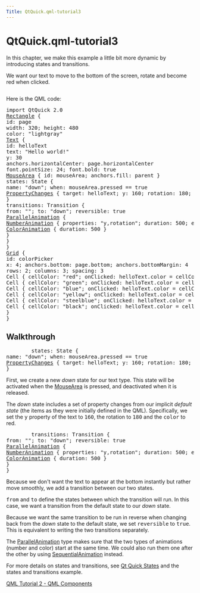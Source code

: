 ```yaml
---
Title: QtQuick.qml-tutorial3
---
```


# QtQuick.qml-tutorial3

<span class="subtitle"></span>
<!-- $$$qml-tutorial3.html-description -->
<p>In this chapter, we make this example a little bit more dynamic by introducing states and transitions.</p>
<p>We want our text to move to the bottom of the screen, rotate and become red when clicked.</p>
<p class="centerAlign"><img src="https://developer.ubuntu.com/static/devportal_uploaded/c294fd8c-8554-4eba-b47c-d630e38a4683-../qml-tutorial3/images/declarative-tutorial3_animation.gif" alt="" /></p><p>Here is the QML code:</p>
<pre class="qml">import QtQuick 2.0
<span class="type"><a href="QtQuick.Rectangle.md">Rectangle</a></span> {
<span class="name">id</span>: <span class="name">page</span>
<span class="name">width</span>: <span class="number">320</span>; <span class="name">height</span>: <span class="number">480</span>
<span class="name">color</span>: <span class="string">&quot;lightgray&quot;</span>
<span class="type"><a href="QtQuick.Text.md">Text</a></span> {
<span class="name">id</span>: <span class="name">helloText</span>
<span class="name">text</span>: <span class="string">&quot;Hello world!&quot;</span>
<span class="name">y</span>: <span class="number">30</span>
<span class="name">anchors</span>.horizontalCenter: <span class="name">page</span>.<span class="name">horizontalCenter</span>
<span class="name">font</span>.pointSize: <span class="number">24</span>; <span class="name">font</span>.bold: <span class="number">true</span>
<span class="type"><a href="QtQuick.MouseArea.md">MouseArea</a></span> { <span class="name">id</span>: <span class="name">mouseArea</span>; <span class="name">anchors</span>.fill: <span class="name">parent</span> }
<span class="name">states</span>: <span class="name">State</span> {
<span class="name">name</span>: <span class="string">&quot;down&quot;</span>; <span class="name">when</span>: <span class="name">mouseArea</span>.<span class="name">pressed</span> <span class="operator">==</span> <span class="number">true</span>
<span class="type"><a href="QtQuick.PropertyChanges.md">PropertyChanges</a></span> { <span class="name">target</span>: <span class="name">helloText</span>; <span class="name">y</span>: <span class="number">160</span>; <span class="name">rotation</span>: <span class="number">180</span>; <span class="name">color</span>: <span class="string">&quot;red&quot;</span> }
}
<span class="name">transitions</span>: <span class="name">Transition</span> {
<span class="name">from</span>: <span class="string">&quot;&quot;</span>; <span class="name">to</span>: <span class="string">&quot;down&quot;</span>; <span class="name">reversible</span>: <span class="number">true</span>
<span class="type"><a href="QtQuick.ParallelAnimation.md">ParallelAnimation</a></span> {
<span class="type"><a href="QtQuick.NumberAnimation.md">NumberAnimation</a></span> { <span class="name">properties</span>: <span class="string">&quot;y,rotation&quot;</span>; <span class="name">duration</span>: <span class="number">500</span>; <span class="name">easing</span>.type: <span class="name">Easing</span>.<span class="name">InOutQuad</span> }
<span class="type"><a href="QtQuick.ColorAnimation.md">ColorAnimation</a></span> { <span class="name">duration</span>: <span class="number">500</span> }
}
}
}
<span class="type"><a href="QtQuick.Grid.md">Grid</a></span> {
<span class="name">id</span>: <span class="name">colorPicker</span>
<span class="name">x</span>: <span class="number">4</span>; <span class="name">anchors</span>.bottom: <span class="name">page</span>.<span class="name">bottom</span>; <span class="name">anchors</span>.bottomMargin: <span class="number">4</span>
<span class="name">rows</span>: <span class="number">2</span>; <span class="name">columns</span>: <span class="number">3</span>; <span class="name">spacing</span>: <span class="number">3</span>
<span class="type">Cell</span> { <span class="name">cellColor</span>: <span class="string">&quot;red&quot;</span>; <span class="name">onClicked</span>: <span class="name">helloText</span>.<span class="name">color</span> <span class="operator">=</span> <span class="name">cellColor</span> }
<span class="type">Cell</span> { <span class="name">cellColor</span>: <span class="string">&quot;green&quot;</span>; <span class="name">onClicked</span>: <span class="name">helloText</span>.<span class="name">color</span> <span class="operator">=</span> <span class="name">cellColor</span> }
<span class="type">Cell</span> { <span class="name">cellColor</span>: <span class="string">&quot;blue&quot;</span>; <span class="name">onClicked</span>: <span class="name">helloText</span>.<span class="name">color</span> <span class="operator">=</span> <span class="name">cellColor</span> }
<span class="type">Cell</span> { <span class="name">cellColor</span>: <span class="string">&quot;yellow&quot;</span>; <span class="name">onClicked</span>: <span class="name">helloText</span>.<span class="name">color</span> <span class="operator">=</span> <span class="name">cellColor</span> }
<span class="type">Cell</span> { <span class="name">cellColor</span>: <span class="string">&quot;steelblue&quot;</span>; <span class="name">onClicked</span>: <span class="name">helloText</span>.<span class="name">color</span> <span class="operator">=</span> <span class="name">cellColor</span> }
<span class="type">Cell</span> { <span class="name">cellColor</span>: <span class="string">&quot;black&quot;</span>; <span class="name">onClicked</span>: <span class="name">helloText</span>.<span class="name">color</span> <span class="operator">=</span> <span class="name">cellColor</span> }
}
}</pre>
<h2>Walkthrough</h2>
<pre class="qml">        <span class="name">states</span>: <span class="name">State</span> {
<span class="name">name</span>: <span class="string">&quot;down&quot;</span>; <span class="name">when</span>: <span class="name">mouseArea</span>.<span class="name">pressed</span> <span class="operator">==</span> <span class="number">true</span>
<span class="type"><a href="QtQuick.PropertyChanges.md">PropertyChanges</a></span> { <span class="name">target</span>: <span class="name">helloText</span>; <span class="name">y</span>: <span class="number">160</span>; <span class="name">rotation</span>: <span class="number">180</span>; <span class="name">color</span>: <span class="string">&quot;red&quot;</span> }
}</pre>
<p>First, we create a new <i>down</i> state for our text type. This state will be activated when the <a href="QtQuick.MouseArea.md">MouseArea</a> is pressed, and deactivated when it is released.</p>
<p>The <i>down</i> state includes a set of property changes from our implicit <i>default state</i> (the items as they were initially defined in the QML). Specifically, we set the <tt>y</tt> property of the text to <tt>160</tt>, the rotation to <tt>180</tt> and the <tt>color</tt> to red.</p>
<pre class="qml">        <span class="name">transitions</span>: <span class="name">Transition</span> {
<span class="name">from</span>: <span class="string">&quot;&quot;</span>; <span class="name">to</span>: <span class="string">&quot;down&quot;</span>; <span class="name">reversible</span>: <span class="number">true</span>
<span class="type"><a href="QtQuick.ParallelAnimation.md">ParallelAnimation</a></span> {
<span class="type"><a href="QtQuick.NumberAnimation.md">NumberAnimation</a></span> { <span class="name">properties</span>: <span class="string">&quot;y,rotation&quot;</span>; <span class="name">duration</span>: <span class="number">500</span>; <span class="name">easing</span>.type: <span class="name">Easing</span>.<span class="name">InOutQuad</span> }
<span class="type"><a href="QtQuick.ColorAnimation.md">ColorAnimation</a></span> { <span class="name">duration</span>: <span class="number">500</span> }
}
}</pre>
<p>Because we don't want the text to appear at the bottom instantly but rather move smoothly, we add a transition between our two states.</p>
<p><tt>from</tt> and <tt>to</tt> define the states between which the transition will run. In this case, we want a transition from the default state to our <i>down</i> state.</p>
<p>Because we want the same transition to be run in reverse when changing back from the <i>down</i> state to the default state, we set <tt>reversible</tt> to <tt>true</tt>. This is equivalent to writing the two transitions separately.</p>
<p>The <a href="QtQuick.ParallelAnimation.md">ParallelAnimation</a> type makes sure that the two types of animations (number and color) start at the same time. We could also run them one after the other by using <a href="QtQuick.SequentialAnimation.md">SequentialAnimation</a> instead.</p>
<p>For more details on states and transitions, see <a href="QtQuick.qtquick-statesanimations-states.md">Qt Quick States</a> and the states and transitions example.</p>
<!-- @@@qml-tutorial3.html -->
<p class="naviNextPrevious footerNavi">
<a class="prevPage" href="QtQuick.qml-tutorial2.md">QML Tutorial 2 - QML Components</a>
</p>
